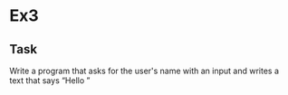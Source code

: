 # Ex3

## Task
Write a program that asks for the user's name with an input and writes a text that says “Hello <user-name>”